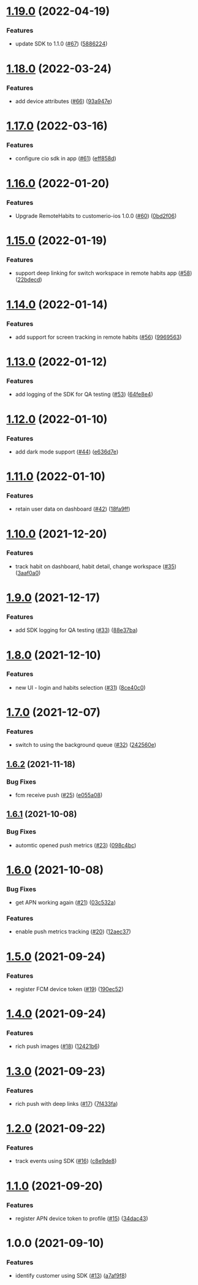 # [1.19.0](https://github.com/customerio/RemoteHabits-iOS/compare/1.18.0...1.19.0) (2022-04-19)


### Features

* update SDK to 1.1.0 ([#67](https://github.com/customerio/RemoteHabits-iOS/issues/67)) ([5886224](https://github.com/customerio/RemoteHabits-iOS/commit/5886224bfc5548a9c407ce4e2260df691248e7d5))

# [1.18.0](https://github.com/customerio/RemoteHabits-iOS/compare/1.17.0...1.18.0) (2022-03-24)


### Features

* add device attributes ([#66](https://github.com/customerio/RemoteHabits-iOS/issues/66)) ([93a947e](https://github.com/customerio/RemoteHabits-iOS/commit/93a947e81f53d525802f2cba9ac9f589bd57888a))

# [1.17.0](https://github.com/customerio/RemoteHabits-iOS/compare/1.16.0...1.17.0) (2022-03-16)


### Features

* configure cio sdk in app ([#61](https://github.com/customerio/RemoteHabits-iOS/issues/61)) ([eff858d](https://github.com/customerio/RemoteHabits-iOS/commit/eff858d508a43171c9f65fdf08ddbb95448a77b6))

# [1.16.0](https://github.com/customerio/RemoteHabits-iOS/compare/1.15.0...1.16.0) (2022-01-20)


### Features

* Upgrade RemoteHabits to customerio-ios 1.0.0 ([#60](https://github.com/customerio/RemoteHabits-iOS/issues/60)) ([0bd2f06](https://github.com/customerio/RemoteHabits-iOS/commit/0bd2f06059dca3127a140823738f973d60980f00))

# [1.15.0](https://github.com/customerio/RemoteHabits-iOS/compare/1.14.0...1.15.0) (2022-01-19)


### Features

* support deep linking for switch workspace in remote habits app ([#58](https://github.com/customerio/RemoteHabits-iOS/issues/58)) ([22bdecd](https://github.com/customerio/RemoteHabits-iOS/commit/22bdecdfb7f82665943e699dd51c3870e23cd914))

# [1.14.0](https://github.com/customerio/RemoteHabits-iOS/compare/1.13.0...1.14.0) (2022-01-14)


### Features

* add support for screen tracking in remote habits ([#56](https://github.com/customerio/RemoteHabits-iOS/issues/56)) ([9969563](https://github.com/customerio/RemoteHabits-iOS/commit/9969563ca44bbeba526959c6ad8a842f834faf3b))

# [1.13.0](https://github.com/customerio/RemoteHabits-iOS/compare/1.12.0...1.13.0) (2022-01-12)


### Features

* add logging of the SDK for QA testing ([#53](https://github.com/customerio/RemoteHabits-iOS/issues/53)) ([64fe8e4](https://github.com/customerio/RemoteHabits-iOS/commit/64fe8e4bd5a247fd657bd8738908f11c19f90c99))

# [1.12.0](https://github.com/customerio/RemoteHabits-iOS/compare/1.11.0...1.12.0) (2022-01-10)


### Features

* add dark mode support ([#44](https://github.com/customerio/RemoteHabits-iOS/issues/44)) ([e636d7e](https://github.com/customerio/RemoteHabits-iOS/commit/e636d7e54ca506a528e342889f459c3c39a02f73))

# [1.11.0](https://github.com/customerio/RemoteHabits-iOS/compare/1.10.0...1.11.0) (2022-01-10)


### Features

* retain user data on dashboard  ([#42](https://github.com/customerio/RemoteHabits-iOS/issues/42)) ([18fa9ff](https://github.com/customerio/RemoteHabits-iOS/commit/18fa9ff15cb59d99da9ca2e22b9c0df1fa939849))

# [1.10.0](https://github.com/customerio/RemoteHabits-iOS/compare/1.9.0...1.10.0) (2021-12-20)


### Features

* track habit on dashboard, habit detail, change workspace  ([#35](https://github.com/customerio/RemoteHabits-iOS/issues/35)) ([3aaf0a0](https://github.com/customerio/RemoteHabits-iOS/commit/3aaf0a086f3ac61c5cc62d8e15e2c2caaf154300))

# [1.9.0](https://github.com/customerio/RemoteHabits-iOS/compare/1.8.0...1.9.0) (2021-12-17)


### Features

* add SDK logging for QA testing ([#33](https://github.com/customerio/RemoteHabits-iOS/issues/33)) ([88e37ba](https://github.com/customerio/RemoteHabits-iOS/commit/88e37ba97da83440d2b1d72b80817ef7d41b9c78))

# [1.8.0](https://github.com/customerio/RemoteHabits-iOS/compare/1.7.0...1.8.0) (2021-12-10)


### Features

* new UI - login and habits selection ([#31](https://github.com/customerio/RemoteHabits-iOS/issues/31)) ([8ce40c0](https://github.com/customerio/RemoteHabits-iOS/commit/8ce40c04db1e966d2800530271f68ccb69c4b640))

# [1.7.0](https://github.com/customerio/RemoteHabits-iOS/compare/1.6.2...1.7.0) (2021-12-07)


### Features

* switch to using the background queue ([#32](https://github.com/customerio/RemoteHabits-iOS/issues/32)) ([242560e](https://github.com/customerio/RemoteHabits-iOS/commit/242560e4877eced60f3c24b31aecf04645b18b29))

## [1.6.2](https://github.com/customerio/RemoteHabits-iOS/compare/1.6.1...1.6.2) (2021-11-18)


### Bug Fixes

* fcm receive push ([#25](https://github.com/customerio/RemoteHabits-iOS/issues/25)) ([e055a08](https://github.com/customerio/RemoteHabits-iOS/commit/e055a0886bd1e0f81eaafd8bfdcf02d30ea6288e))

## [1.6.1](https://github.com/customerio/RemoteHabits-iOS/compare/1.6.0...1.6.1) (2021-10-08)


### Bug Fixes

* automtic opened push metrics ([#23](https://github.com/customerio/RemoteHabits-iOS/issues/23)) ([098c4bc](https://github.com/customerio/RemoteHabits-iOS/commit/098c4bc9d8599989b120c8a59c20eb8132a9bf77))

# [1.6.0](https://github.com/customerio/RemoteHabits-iOS/compare/1.5.0...1.6.0) (2021-10-08)


### Bug Fixes

* get APN working again ([#21](https://github.com/customerio/RemoteHabits-iOS/issues/21)) ([03c532a](https://github.com/customerio/RemoteHabits-iOS/commit/03c532a3c073c6fe4b2e9930b4fff5249f0efa6e))


### Features

* enable push metrics tracking ([#20](https://github.com/customerio/RemoteHabits-iOS/issues/20)) ([12aec37](https://github.com/customerio/RemoteHabits-iOS/commit/12aec37bef018532cea9067edcaee98c19aeb4b8))

# [1.5.0](https://github.com/customerio/RemoteHabits-iOS/compare/1.4.0...1.5.0) (2021-09-24)


### Features

* register FCM device token ([#19](https://github.com/customerio/RemoteHabits-iOS/issues/19)) ([190ec52](https://github.com/customerio/RemoteHabits-iOS/commit/190ec5284b7ddbe9d3fc6c29e8609859aab788f0))

# [1.4.0](https://github.com/customerio/RemoteHabits-iOS/compare/1.3.0...1.4.0) (2021-09-24)


### Features

* rich push images ([#18](https://github.com/customerio/RemoteHabits-iOS/issues/18)) ([12421b6](https://github.com/customerio/RemoteHabits-iOS/commit/12421b6b63555a820754006ac00a383db0188106))

# [1.3.0](https://github.com/customerio/RemoteHabits-iOS/compare/1.2.0...1.3.0) (2021-09-23)


### Features

* rich push with deep links ([#17](https://github.com/customerio/RemoteHabits-iOS/issues/17)) ([7f433fa](https://github.com/customerio/RemoteHabits-iOS/commit/7f433fa3740feae53cfbe8452461833049a42d19))

# [1.2.0](https://github.com/customerio/RemoteHabits-iOS/compare/1.1.0...1.2.0) (2021-09-22)


### Features

* track events using SDK ([#16](https://github.com/customerio/RemoteHabits-iOS/issues/16)) ([c8e9de8](https://github.com/customerio/RemoteHabits-iOS/commit/c8e9de84017483eea0e6f9d04caaf2f0db1cbcb0))

# [1.1.0](https://github.com/customerio/RemoteHabits-iOS/compare/1.0.0...1.1.0) (2021-09-20)


### Features

* register APN device token to profile ([#15](https://github.com/customerio/RemoteHabits-iOS/issues/15)) ([34dac43](https://github.com/customerio/RemoteHabits-iOS/commit/34dac4394dec5d3a6dfd9810ef1944ccf85692b3))

# 1.0.0 (2021-09-10)


### Features

* identify customer using SDK ([#13](https://github.com/customerio/RemoteHabits-iOS/issues/13)) ([a7af9f8](https://github.com/customerio/RemoteHabits-iOS/commit/a7af9f8f1b28ad84a7e92d479d08e6ddad95369a))
